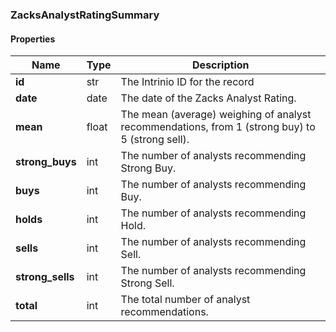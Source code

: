 

[//]: # (CLASS:ZacksAnalystRatingSummary)

[//]: # (KIND:object)

### ZacksAnalystRatingSummary

#### Properties

[//]: # (START_DEFINITION)

Name | Type | Description
------------ | ------------- | -------------
**id** | str | The Intrinio ID for the record &nbsp;
**date** | date | The date of the Zacks Analyst Rating. &nbsp;
**mean** | float | The mean (average) weighing of analyst recommendations, from 1 (strong buy) to 5 (strong sell). &nbsp;
**strong_buys** | int | The number of analysts recommending Strong Buy. &nbsp;
**buys** | int | The number of analysts recommending Buy. &nbsp;
**holds** | int | The number of analysts recommending Hold. &nbsp;
**sells** | int | The number of analysts recommending Sell. &nbsp;
**strong_sells** | int | The number of analysts recommending Strong Sell. &nbsp;
**total** | int | The total number of analyst recommendations. &nbsp;

[//]: # (END_DEFINITION)



